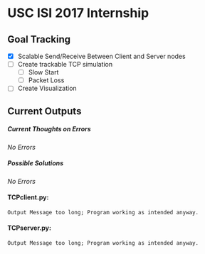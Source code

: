 # USC ISI 2017 Internship

## Goal Tracking
- [x] Scalable Send/Receive Between Client and Server nodes
- [ ] Create trackable TCP simulation
  - [ ] Slow Start
  - [ ] Packet Loss
- [ ] Create Visualization

## Current Outputs

##### Current Thoughts on Errors
  *No Errors*
  
##### Possible Solutions
  *No Errors* 

#### TCPclient.py:
```
Output Message too long; Program working as intended anyway.
```

#### TCPserver.py:
```
Output Message too long; Program working as intended anyway.
```
